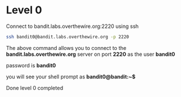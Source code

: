 # Level 0  

Connect to bandit.labs.overthewire.org:2220 using ssh

```bash
ssh bandit0@bandit.labs.overthewire.org -p 2220
```
The above command allows you to connect to the **bandit.labs.overthewire.org** server on port **2220** as the user **bandit0**

password is **bandit0**

you will see your shell prompt as **bandit0@bandit:~$**

Done level 0 completed